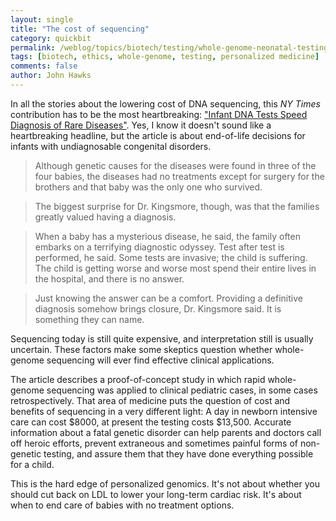 ```yaml
---
layout: single 
title: "The cost of sequencing" 
category: quickbit
permalink: /weblog/topics/biotech/testing/whole-genome-neonatal-testing-2012.html
tags: [biotech, ethics, whole-genome, testing, personalized medicine] 
comments: false 
author: John Hawks 
---
```



In all the stories about the lowering cost of DNA sequencing, this <em>NY Times</em> contribution has to be the most heartbreaking: <a href="http://www.nytimes.com/2012/10/04/health/new-test-of-babies-dna-speeds-diagnosis.html">"Infant DNA Tests Speed Diagnosis of Rare Diseases"</a>. Yes, I know it doesn't sound like a heartbreaking headline, but the article is about end-of-life decisions for infants with undiagnosable congenital disorders.

<blockquote>Although genetic causes for the diseases were found in three of the four babies, the diseases had no treatments  except for surgery for the brothers  and that baby was the only one who survived.</blockquote>

<blockquote>The biggest surprise for Dr. Kingsmore, though, was that the families greatly valued having a diagnosis.</blockquote>

<blockquote>When a baby has a mysterious disease, he said, the family often embarks on a terrifying diagnostic odyssey. Test after test is performed, he said. Some tests are invasive; the child is suffering. The child is getting worse and worse  most spend their entire lives in the hospital, and there is no answer.</blockquote>

<blockquote>Just knowing the answer can be a comfort. Providing a definitive diagnosis somehow brings closure, Dr. Kingsmore said. It is something they can name.</blockquote>

Sequencing today is still quite expensive, and interpretation still is usually uncertain. These factors make some skeptics question whether whole-genome sequencing will ever find effective clinical applications. 

The article describes a proof-of-concept study in which rapid whole-genome sequencing was applied to clinical pediatric cases, in some cases retrospectively. That area of medicine puts the question of cost and benefits of sequencing in a very different light: A day in newborn intensive care can cost $8000, at present the testing costs $13,500. Accurate information about a fatal genetic disorder can help parents and doctors call off heroic efforts, prevent extraneous and sometimes painful forms of non-genetic testing, and assure them that they have done everything possible for a child. 

This is the hard edge of personalized genomics. It's not about whether you should cut back on LDL to lower your long-term cardiac risk. It's about when to end care of babies with no treatment options. 



